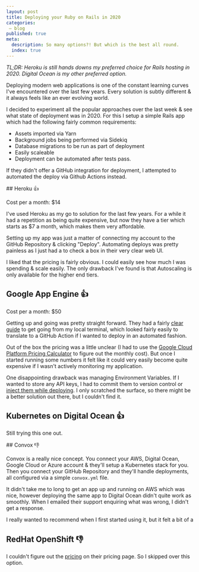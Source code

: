 ```yaml
---
layout: post
title: Deploying your Ruby on Rails in 2020
categories:
 – blog
published: true
meta:
  description: So many options?! But which is the best all round.
  index: true
---
```


_TL;DR: Heroku is still hands downs my preferred choice for Rails hosting in 2020. Digital Ocean is my other preferred option._

Deploying modern web applications is one of the constant learning curves I've encountered over the last few years. Every solution is subtly different & it always feels like an ever evolving world.

I decided to experiment all the popular approaches over the last week & see what state of deployment was in 2020. For this I setup a simple Rails app which had the following fairly common requirements:

* Assets imported via Yarn
* Background jobs being performed via Sidekiq
* Database migrations to be run as part of deployment
* Easily scaleable
* Deployment can be automated after tests pass.

If they didn't offer a GitHub integration for deployment, I attempted to automated the deploy via Github Actions instead.

## Heroku 👍

Cost per a month: $14

I've used Heroku as my go to solution for the last few years. For a while it had a repetition as being quite expensive, but now they have a tier which starts as $7 a month, which makes them very affordable.

Setting up my app was just a matter of connecting my account to the GitHub Repository & clicking "Deploy". Automating deploys was pretty painless as I just had a to check a box in their very clear web UI.

I liked that the pricing is fairly obvious. I could easily see how much I was spending & scale easily. The only drawback I've found is that Autoscaling is only available for the higher end tiers.

## Google App Engine 👍

Cost per a month: $50

Getting up and going was pretty straight forward. They had a fairly [clear guide](https://cloud.google.com/ruby/rails/using-cloudsql-postgres) to get going from my local terminal, which looked fairly easily to translate to a GitHub Action if I wanted to deploy in an automated fashion.

Out of the box the pricing was a little unclear (I had to use the [Google Cloud Platform Pricing Calculator](https://cloud.google.com/products/calculator/) to figure out the monthly cost). But once I started running some numbers it felt like it could very easily become quite expensive if I wasn't actively monitoring my application.

One disappointing drawback was managing Environment Variables. If I wanted to store any API keys, I had to commit them to version control or [inject them while deploying](https://dev.to/mungell/google-cloud-app-engine-environment-variables-5990). I only scratched the surface, so there might be a better solution out there, but I couldn't find it.

## Kubernetes on Digital Ocean 👍

Still trying this one out.

## Convox 👎

Convox is a really nice concept. You connect your AWS, Digital Ocean, Google Cloud or Azure account & they'll setup a Kubernetes stack for you. Then you connect your GitHub Repository and they'll handle deployments, all configured via a simple `convox.yml` file.

It didn't take me to long to get an app up and running on AWS which was nice, however deploying the same app to Digital Ocean didn't quite work as smoothly. When I emailed their support enquiring what was wrong, I didn't get a response.

I really wanted to recommend when I first started using it, but it felt a bit of a 

## RedHat OpenShift 👎

I couldn't figure out the [pricing](https://www.openshift.com/products/pricing/) on their pricing page. So I skipped over this option.
